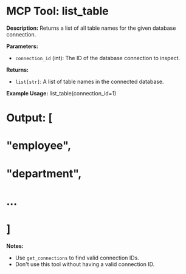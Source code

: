 # MCP Tool: list_table

**Description:**
Returns a list of all table names for the given database connection.

**Parameters:**
- `connection_id` (int): The ID of the database connection to inspect.

**Returns:**
- `list[str]`: A list of table names in the connected database.

**Example Usage:**
list_table(connection_id=1)
# Output: [
#   "employee",
#   "department",
#   ...
# ]

**Notes:**
- Use `get_connections` to find valid connection IDs.
- Don't use this tool without having a valid connection ID.